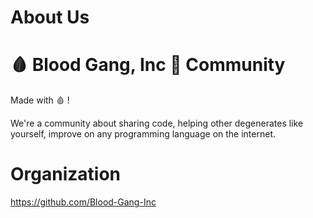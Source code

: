 # About Us

# 🩸 Blood Gang, Inc 🥀 Community
  Made with 🩸 !

We're a community about sharing code, helping other degenerates like yourself, improve on
any programming language on the internet.


# Organization

https://github.com/Blood-Gang-Inc
